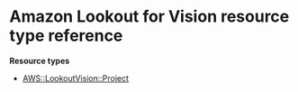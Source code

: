 # Amazon Lookout for Vision resource type reference<a name="AWS_LookoutVision"></a>

**Resource types**

- [AWS::LookoutVision::Project](aws-resource-lookoutvision-project.md)
